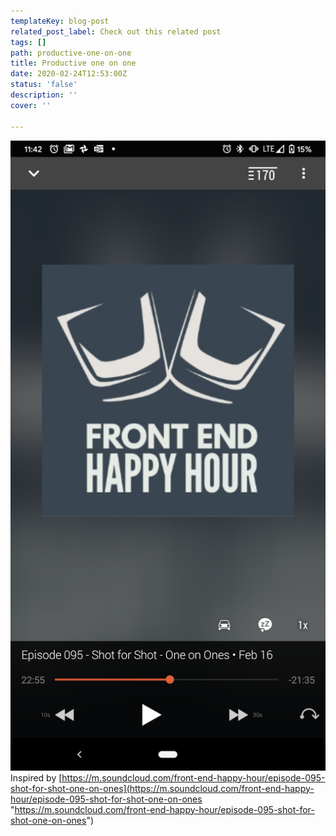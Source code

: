 ```yaml
---
templateKey: blog-post
related_post_label: Check out this related post
tags: []
path: productive-one-on-one
title: Productive one on one
date: 2020-02-24T12:53:00Z
status: 'false'
description: ''
cover: ''

---
```


![](/static/Screenshot_20200221-114202.png)Inspired by [https://m.soundcloud.com/front-end-happy-hour/episode-095-shot-for-shot-one-on-ones](https://m.soundcloud.com/front-end-happy-hour/episode-095-shot-for-shot-one-on-ones "https://m.soundcloud.com/front-end-happy-hour/episode-095-shot-for-shot-one-on-ones")
